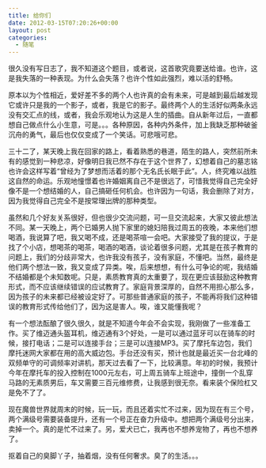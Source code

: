 ```yaml
---
title: 给你们
date: 2012-03-15T07:20:26+00:00
layout: post
categories:
  - 随笔
---
```


很久没有写日志了，我不知道这个题目，或者说，这首歌究竟要送给谁。也许，这是我失落的一种表现。为什么会失落？也许个性如此强烈，难以活的舒畅。

原本以为个性相近，爱好差不多的两个人也许真的会有未来，可是越到最后越发现它或许只是我的一个影子，或者，我是它的影子。最终两个人的生活好似两条永远没有交汇点的线，或者，我会乐观地认为这是人生的插曲。自从新年过后，一直都想自己做点什么小生意，可是。。。各种原因，各种内外条件，加上我缺乏那种破釜沉舟的勇气，最后也仅仅变成了一个笑话。可悲哦可悲。

三十二了，某天晚上我在回家的路上，看着熟悉的巷道，陌生的路人，突然前所未有的感觉到一种悲凉，好像明日我已然不存在于这个世界了，幻想着自己的墓志铭也许会这样写着“曾经为了梦想而活着的那个无名氏长眠于此”。人，终究难以战胜这自然的命运。乐观地憧憬着也许婚姻离自己不是很远了，可惜我觉得自己完全好像不是一个想结婚的人，自己搞砸任何机会。也许因为一句话，我会删除了对方，因为我觉得自己完全不是按常理出牌的那种类型。

虽然和几个好友关系很好，但也很少交流问题，可一旦交流起来，大家又彼此想法不同。某一天晚上，两个已婚男人抛下家里的媳妇陪我过周五的夜晚，本来他们想喝酒，我说算了吧，我又喝不成，还是喝茶喧一会吧。大家接受了我的提议，于是找了个小店，想喝茶的喝茶，喝酒的喝酒，谈论着很多问题，尤其是在孩子教育的问题上，我们的分歧非常大，也许我没有孩子，没有家庭，不懂吧。当然，最终是他们两个想法一致，我又变成了异类。唉，后来想想，有什么可争论的呢，我结婚不结婚都是个未知数呢。只是，素质教育真的太重要了，现在更应该鼓励这种教育形式，而不应该继续错误的应试教育了。家庭背景深厚的，自然不用担心那么多，因为孩子的未来都已经被设定好了。可那些普通家庭的孩子，不能再将我们这种错误的教育形式传给他们了，因为这是害人。唉，谁又能懂我呢？
<!--more-->
有一个想法酝酿了很久很久，就是不知道今年会不会实现，我刚做了一些准备工作。买了维迈通头盔耳机，维迈通有3个好处，一是可以通过蓝牙可以在骑车的时候，接打电话；二是可以连接手台；三是可以连接MP3。买了摩托车边包，我们摩托迷网大家都在用的高大威边包。手台还没有买，预计也就是最近买一台北峰的双频单守的可调频率对讲机，那天过去看了一下，比较满意。年初的时候，我预计今年在摩托车的投入控制在1000元左右，可上周五骑车上班途中，撞倒一个乱穿马路的无素质男后，车又需要三百元维修费，让我感到很无奈。看来装个保险杠又是免不了了。

现在魔兽世界就周末的时候，玩一玩，而且还着实忙不过来，因为现在有三个号，两个满级号需要装备提升，还有一个号正在奋力升级中。想把两个满级号分出来，卖掉一个。真的是忙不过来了。另，爱犬已亡，我再也不想养宠物了，再也不想养了。

抠着自己的臭脚丫子，抽着烟，没有任何奢求。臭了的生活。。。